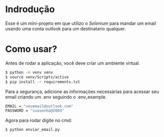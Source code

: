 # Indrodução
Esse é um mini-projeto em que utilizo o *Selenium* para mandar um email usando uma conta outlook para um destinatario qualquer.

# Como usar?
Antes de rodar a aplicação, você deve criar um ambiente virtual.
```bash
$ python -m venv venv
$ source venv/Scripts/active
$ pip install -r requirements.txt
```

Para a segurança, adicione as informações necessárias para acessar seu email criando um .env seguindo o .env_example.
```bash
EMAIL = "seuemail@outlook.com"
PASSWORD = "suasenha@2003"
```

Agora para rodar digite no cmd:
```bash
$ python enviar_email.py
```
